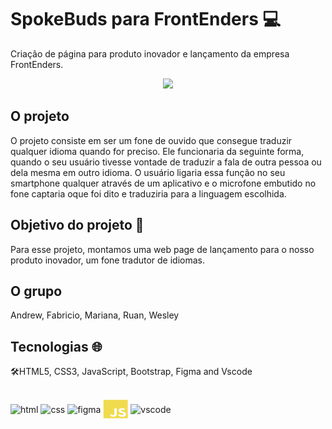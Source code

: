 # SpokeBuds para FrontEnders 💻	
Criação de página para produto inovador e lançamento da empresa FrontEnders.

</div>
<p align="center">
<img src="https://ruanthow.github.io/Projeto-FrontEnders/assets/img/logoSpokebudsYellowBlack.png">
</p>

## O projeto 
O projeto consiste em ser um fone de ouvido que consegue traduzir qualquer idioma quando for preciso. Ele funcionaria da seguinte forma, quando o seu usuário tivesse vontade de traduzir a fala de outra pessoa ou dela mesma em outro idioma. O usuário ligaria essa função no seu smartphone qualquer através de um aplicativo e o microfone embutido no fone captaria oque foi dito e traduziria para a linguagem escolhida.



## Objetivo do projeto 📍
Para esse projeto, montamos uma web page de lançamento para o nosso produto inovador, um fone tradutor de idiomas. 



## O grupo
Andrew, Fabricio, Mariana, Ruan, Wesley 


## Tecnologias 🌐

🛠️HTML5, CSS3, JavaScript, Bootstrap, Figma and Vscode
<div style="display: inline_block"><br>
<img align="center" alt="html" height="30" width="40" src="https://user-images.githubusercontent.com/25181517/117447535-f00a3a00-af3d-11eb-89bf-45aaf56dbaf1.png">
<img align="center" alt="css" height="30" width="40" src="https://user-images.githubusercontent.com/25181517/183898674-75a4a1b1-f960-4ea9-abcb-637170a00a75.png">
<img align="center" alt="figma" height="30" width="40" src="https://user-images.githubusercontent.com/25181517/189715289-df3ee512-6eca-463f-a0f4-c10d94a06b2f.png">
<img align="center" alt="Js" height="30" width="40" src="https://raw.githubusercontent.com/devicons/devicon/master/icons/javascript/javascript-plain.svg">
<img align="center" alt="vscode" height="30" width="40" src="https://user-images.githubusercontent.com/25181517/182618272-390ab138-7b29-44a0-85a2-62633957d815.png">

